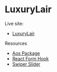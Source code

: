 # LuxuryLair

Live site:

- [LuxuryLair]()

Resources

- [Aos Package](https://www.npmjs.com/package/aos)
- [React Form Hook](https://react-hook-form.com/)
- [Swiper Slider](https://swiperjs.com/)